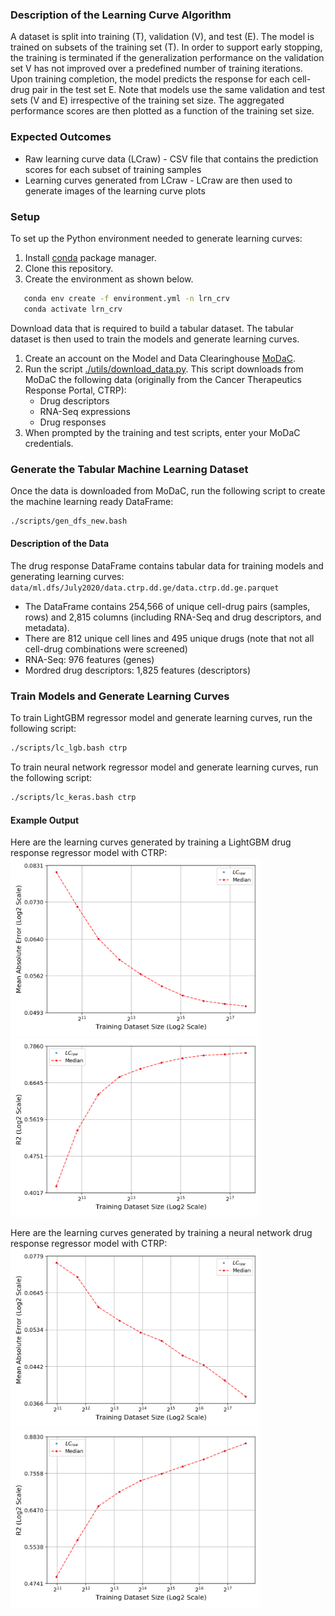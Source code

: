 ### Description of the Learning Curve Algorithm
A dataset is split into training (T), validation (V), and test (E). The model is trained on subsets of the training set (T). In order to support early stopping, the training is terminated if the generalization performance on the validation set V has not improved over a predefined number of training iterations. Upon training completion, the model predicts the response for each cell-drug pair in the test set E. Note that models use the same validation and test sets (V and E) irrespective of the training set size. The aggregated performance scores are then plotted as a function of the training set size.


### Expected Outcomes
* Raw learning curve data (LCraw) - CSV file that contains the prediction scores for each subset of training samples
* Learning curves generated from LCraw - LCraw are then used to generate images of the learning curve plots 


### Setup
To set up the Python environment needed to generate learning curves:
1. Install [conda](https://docs.conda.io/en/latest/) package manager.
2. Clone this repository.
3. Create the environment as shown below.

```bash
   conda env create -f environment.yml -n lrn_crv
   conda activate lrn_crv
```

Download data that is required to build a tabular dataset. The tabular dataset is then used to train the models and generate learning curves.
1. Create an account on the Model and Data Clearinghouse [MoDaC](https://modac.cancer.gov). 
2. Run the script [./utils/download_data.py](./utils/download_data.py). This script downloads from MoDaC the following data (originally from the Cancer Therapeutics Response Portal, CTRP): 
   * Drug descriptors
   * RNA-Seq expressions
   * Drug responses  
4. When prompted by the training and test scripts, enter your MoDaC credentials.


### Generate the Tabular Machine Learning Dataset
Once the data is downloaded from MoDaC, run the following script to create the machine learning ready DataFrame:
```bash
./scripts/gen_dfs_new.bash
```

#### Description of the Data
The drug response DataFrame contains tabular data for training models and generating learning curves: `data/ml.dfs/July2020/data.ctrp.dd.ge/data.ctrp.dd.ge.parquet`
* The DataFrame contains 254,566 of unique cell-drug pairs (samples, rows) and 2,815 columns (including RNA-Seq and drug descriptors, and metadata).
* There are 812 unique cell lines and 495 unique drugs (note that not all cell-drug combinations were screened)
* RNA-Seq: 976 features (genes)
* Mordred drug descriptors: 1,825 features (descriptors)
 

### Train Models and Generate Learning Curves
To train LightGBM regressor model and generate learning curves, run the following script:
```bash
./scripts/lc_lgb.bash ctrp
```

To train neural network regressor model and generate learning curves, run the following script:
```bash
./scripts/lc_keras.bash ctrp
```

#### Example Output
Here are the learning curves generated by training a LightGBM drug response regressor model with CTRP:
<img src="../readme_images/plot_log_scale_lgb/lc.mean_absolute_error.png" alt="drawing" width="400"/> <img src="../readme_images/plot_log_scale_lgb/lc.r2.png" alt="drawing" width="400"/>

Here are the learning curves generated by training a neural network drug response regressor model with CTRP:
<img src="../readme_images/plot_log_scale_nn_reg0/lc.mean_absolute_error.png" alt="drawing" width="400"/> <img src="../readme_images/plot_log_scale_nn_reg0/lc.r2.png" alt="drawing" width="400"/>
